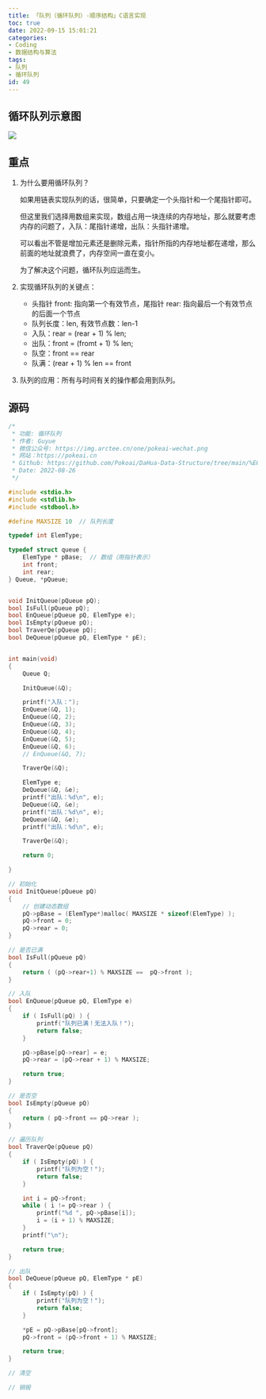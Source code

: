 ```yaml
---
title: 「队列（循环队列）-顺序结构」C语言实现
toc: true
date: 2022-09-15 15:01:21
categories:
- Coding
- 数据结构与算法
tags:
- 队列
- 循环队列
id: 49
---
```


## 循环队列示意图

![](https://img.arctee.cn/one/202208271516620.png)

## 重点

1. 为什么要用循环队列？ 
   
    如果用链表实现队列的话，很简单，只要确定一个头指针和一个尾指针即可。

    但这里我们选择用数组来实现，数组占用一块连续的内存地址，那么就要考虑内存的问题了，入队：尾指针递增，出队：头指针递增。

    可以看出不管是增加元素还是删除元素，指针所指的内存地址都在递增，那么前面的地址就浪费了，内存空间一直在变小。

    为了解决这个问题，循环队列应运而生。

2. 实现循环队列的关键点：
   
   - 头指针 front: 指向第一个有效节点，尾指针 rear: 指向最后一个有效节点的后面一个节点
   - 队列长度：len, 有效节点数：len-1
   - 入队：rear = (rear + 1) % len;
   - 出队：front = (fromt + 1) % len;
   - 队空：front == rear
   - 队满：(rear + 1) % len == front
 
3. 队列的应用：所有与时间有关的操作都会用到队列。

<!--more-->


## 源码

```c
/*
 * 功能: 循环队列
 * 作者: Guyue
 * 微信公众号: https://img.arctee.cn/one/pokeai-wechat.png
 * 网站：https://pokeai.cn
 * Github: https://github.com/Pokoai/DaHua-Data-Structure/tree/main/%E6%9C%80%E6%96%B0%E4%BC%98%E5%8C%96%E7%89%88%E4%BB%A3%E7%A0%81
 * Date: 2022-08-26
 */

#include <stdio.h>
#include <stdlib.h>
#include <stdbool.h>

#define MAXSIZE 10  // 队列长度

typedef int ElemType;

typedef struct queue {
    ElemType * pBase;  // 数组（用指针表示）
    int front;
    int rear;
} Queue, *pQueue;


void InitQueue(pQueue pQ);
bool IsFull(pQueue pQ);
bool EnQueue(pQueue pQ, ElemType e);
bool IsEmpty(pQueue pQ);
bool TraverQe(pQueue pQ);
bool DeQueue(pQueue pQ, ElemType * pE);


int main(void)
{
    Queue Q;

    InitQueue(&Q);

    printf("入队：");
    EnQueue(&Q, 1);
    EnQueue(&Q, 2);
    EnQueue(&Q, 3);
    EnQueue(&Q, 4);
    EnQueue(&Q, 5);
    EnQueue(&Q, 6);
    // EnQueue(&Q, 7);

    TraverQe(&Q);

    ElemType e;
    DeQueue(&Q, &e);
    printf("出队：%d\n", e);
    DeQueue(&Q, &e);
    printf("出队：%d\n", e);
    DeQueue(&Q, &e);
    printf("出队：%d\n", e);

    TraverQe(&Q);

    return 0;

}

// 初始化
void InitQueue(pQueue pQ)
{
    // 创建动态数组
    pQ->pBase = (ElemType*)malloc( MAXSIZE * sizeof(ElemType) );
    pQ->front = 0;
    pQ->rear = 0;
}

// 是否已满
bool IsFull(pQueue pQ)
{
    return ( (pQ->rear+1) % MAXSIZE ==  pQ->front );
}

// 入队
bool EnQueue(pQueue pQ, ElemType e)
{
    if ( IsFull(pQ) ) {
        printf("队列已满！无法入队！");
        return false;
    }

    pQ->pBase[pQ->rear] = e;
    pQ->rear = (pQ->rear + 1) % MAXSIZE;

    return true;
}

// 是否空
bool IsEmpty(pQueue pQ)
{
    return ( pQ->front == pQ->rear );
}

// 遍历队列
bool TraverQe(pQueue pQ)
{
    if ( IsEmpty(pQ) ) {
        printf("队列为空！");
        return false;
    }

    int i = pQ->front;
    while ( i != pQ->rear ) {
        printf("%d ", pQ->pBase[i]);
        i = (i + 1) % MAXSIZE;
    }
    printf("\n");

    return true;
}

// 出队
bool DeQueue(pQueue pQ, ElemType * pE)
{
    if ( IsEmpty(pQ) ) {
        printf("队列为空！");
        return false;
    }

    *pE = pQ->pBase[pQ->front];
    pQ->front = (pQ->front + 1) % MAXSIZE;

    return true;
}

// 清空

// 销毁
```
